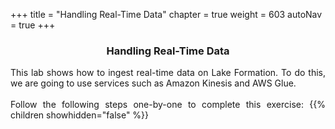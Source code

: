+++
title = "Handling Real-Time Data"
chapter = true
weight = 603
autoNav = true
+++

<center><h3>Handling Real-Time Data</h3></center>


<div style="text-align: justify">
    This lab shows how to ingest real-time data on Lake Formation. To do this, we are going to use services such as Amazon Kinesis and AWS Glue.
    <br/><br/>Follow the following steps one-by-one to complete this exercise:
    {{% children showhidden="false" %}}
</div>